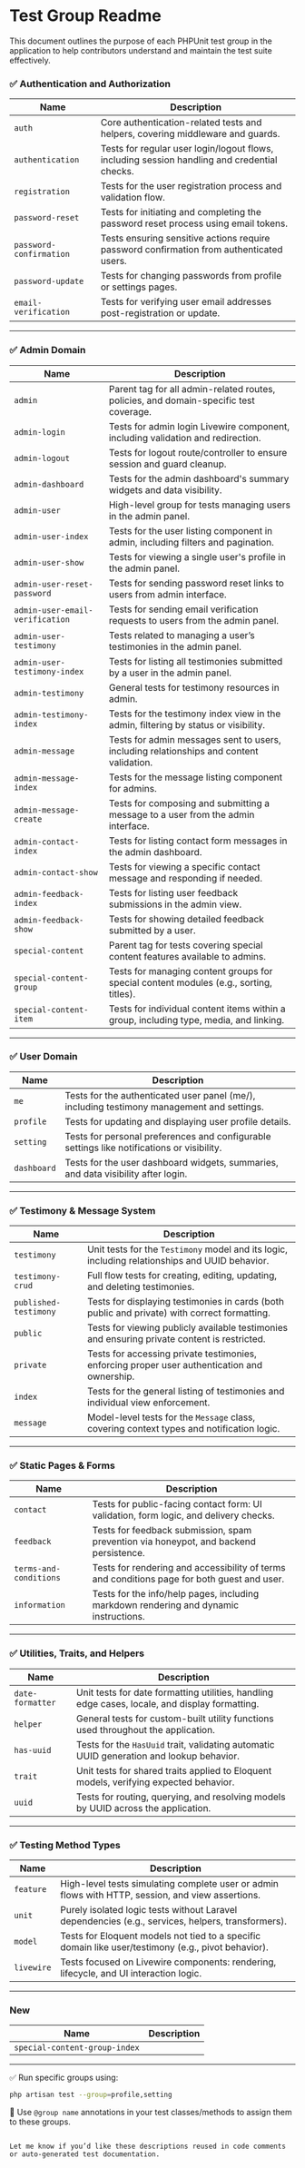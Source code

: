 # Test Group Readme

This document outlines the purpose of each PHPUnit test group in the application to help contributors understand and maintain the test suite effectively.

### ✅ **Authentication and Authorization**

| Name                    | Description                                                                                  |
| ----------------------- | -------------------------------------------------------------------------------------------- |
| `auth`                  | Core authentication-related tests and helpers, covering middleware and guards.               |
| `authentication`        | Tests for regular user login/logout flows, including session handling and credential checks. |
| `registration`          | Tests for the user registration process and validation flow.                                 |
| `password-reset`        | Tests for initiating and completing the password reset process using email tokens.           |
| `password-confirmation` | Tests ensuring sensitive actions require password confirmation from authenticated users.     |
| `password-update`       | Tests for changing passwords from profile or settings pages.                                 |
| `email-verification`    | Tests for verifying user email addresses post-registration or update.                        |

---

### ✅ **Admin Domain**

| Name                            | Description                                                                             |
| ------------------------------- | --------------------------------------------------------------------------------------- |
| `admin`                         | Parent tag for all admin-related routes, policies, and domain-specific test coverage.   |
| `admin-login`                   | Tests for admin login Livewire component, including validation and redirection.         |
| `admin-logout`                  | Tests for logout route/controller to ensure session and guard cleanup.                  |
| `admin-dashboard`               | Tests for the admin dashboard's summary widgets and data visibility.                    |
| `admin-user`                    | High-level group for tests managing users in the admin panel.                           |
| `admin-user-index`              | Tests for the user listing component in admin, including filters and pagination.        |
| `admin-user-show`               | Tests for viewing a single user's profile in the admin panel.                           |
| `admin-user-reset-password`     | Tests for sending password reset links to users from admin interface.                   |
| `admin-user-email-verification` | Tests for sending email verification requests to users from the admin panel.            |
| `admin-user-testimony`          | Tests related to managing a user’s testimonies in the admin panel.                      |
| `admin-user-testimony-index`    | Tests for listing all testimonies submitted by a user in the admin panel.               |
| `admin-testimony`               | General tests for testimony resources in admin.                                         |
| `admin-testimony-index`         | Tests for the testimony index view in the admin, filtering by status or visibility.     |
| `admin-message`                 | Tests for admin messages sent to users, including relationships and content validation. |
| `admin-message-index`           | Tests for the message listing component for admins.                                     |
| `admin-message-create`          | Tests for composing and submitting a message to a user from the admin interface.        |
| `admin-contact-index`           | Tests for listing contact form messages in the admin dashboard.                         |
| `admin-contact-show`            | Tests for viewing a specific contact message and responding if needed.                  |
| `admin-feedback-index`          | Tests for listing user feedback submissions in the admin view.                          |
| `admin-feedback-show`           | Tests for showing detailed feedback submitted by a user.                                |
| `special-content`               | Parent tag for tests covering special content features available to admins.             |
| `special-content-group`         | Tests for managing content groups for special content modules (e.g., sorting, titles).  |
| `special-content-item`          | Tests for individual content items within a group, including type, media, and linking.  |

---

### ✅ **User Domain**

| Name        | Description                                                                                |
| ----------- | ------------------------------------------------------------------------------------------ |
| `me`        | Tests for the authenticated user panel (me/), including testimony management and settings. |
| `profile`   | Tests for updating and displaying user profile details.                                    |
| `setting`   | Tests for personal preferences and configurable settings like notifications or visibility. |
| `dashboard` | Tests for the user dashboard widgets, summaries, and data visibility after login.          |

---

### ✅ **Testimony & Message System**

| Name                  | Description                                                                                    |
| --------------------- | ---------------------------------------------------------------------------------------------- |
| `testimony`           | Unit tests for the `Testimony` model and its logic, including relationships and UUID behavior. |
| `testimony-crud`      | Full flow tests for creating, editing, updating, and deleting testimonies.                     |
| `published-testimony` | Tests for displaying testimonies in cards (both public and private) with correct formatting.   |
| `public`              | Tests for viewing publicly available testimonies and ensuring private content is restricted.   |
| `private`             | Tests for accessing private testimonies, enforcing proper user authentication and ownership.   |
| `index`               | Tests for the general listing of testimonies and individual view enforcement.                  |
| `message`             | Model-level tests for the `Message` class, covering context types and notification logic.      |

---

### ✅ **Static Pages & Forms**

| Name                   | Description                                                                                 |
| ---------------------- | ------------------------------------------------------------------------------------------- |
| `contact`              | Tests for public-facing contact form: UI validation, form logic, and delivery checks.       |
| `feedback`             | Tests for feedback submission, spam prevention via honeypot, and backend persistence.       |
| `terms-and-conditions` | Tests for rendering and accessibility of terms and conditions page for both guest and user. |
| `information`          | Tests for the info/help pages, including markdown rendering and dynamic instructions.       |

---

### ✅ **Utilities, Traits, and Helpers**

| Name             | Description                                                                                    |
| ---------------- | ---------------------------------------------------------------------------------------------- |
| `date-formatter` | Unit tests for date formatting utilities, handling edge cases, locale, and display formatting. |
| `helper`         | General tests for custom-built utility functions used throughout the application.              |
| `has-uuid`       | Tests for the `HasUuid` trait, validating automatic UUID generation and lookup behavior.       |
| `trait`          | Unit tests for shared traits applied to Eloquent models, verifying expected behavior.          |
| `uuid`           | Tests for routing, querying, and resolving models by UUID across the application.              |

---

### ✅ **Testing Method Types**

| Name       | Description                                                                                         |
| ---------- | --------------------------------------------------------------------------------------------------- |
| `feature`  | High-level tests simulating complete user or admin flows with HTTP, session, and view assertions.   |
| `unit`     | Purely isolated logic tests without Laravel dependencies (e.g., services, helpers, transformers).   |
| `model`    | Tests for Eloquent models not tied to a specific domain like user/testimony (e.g., pivot behavior). |
| `livewire` | Tests focused on Livewire components: rendering, lifecycle, and UI interaction logic.               |

---

### **New**

| Name                          | Description |
| ----------------------------- | ----------- |
| `special-content-group-index` |             |

---

✅ Run specific groups using:

```bash
php artisan test --group=profile,setting
```

🧪 Use `@group name` annotations in your test classes/methods to assign them to these groups.

```

Let me know if you’d like these descriptions reused in code comments or auto-generated test documentation.
```
